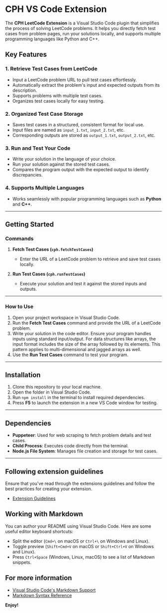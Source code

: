 # CPH VS Code Extension

The **CPH LeetCode Extension** is a Visual Studio Code plugin that simplifies the process of solving LeetCode problems. It helps you directly fetch test cases from problem pages, run your solutions locally, and supports multiple programming languages like Python and C++.  

## Key Features  

### 1. **Retrieve Test Cases from LeetCode**  
- Input a LeetCode problem URL to pull test cases effortlessly.  
- Automatically extract the problem's input and expected outputs from its description.  
- Supports problems with multiple test cases.  
- Organizes test cases locally for easy testing.  

### 2. **Organized Test Case Storage**  
- Saves test cases in a structured, consistent format for local use.  
- Input files are named as `input_1.txt`, `input_2.txt`, etc.  
- Corresponding outputs are stored as `output_1.txt`, `output_2.txt`, etc.  

### 3. **Run and Test Your Code**  
- Write your solution in the language of your choice.  
- Run your solution against the stored test cases.  
- Compares the program output with the expected output to identify discrepancies.  

### 4. **Supports Multiple Languages**  
- Works seamlessly with popular programming languages such as **Python** and **C++**.  

---

## Getting Started  

### Commands  

1. **Fetch Test Cases (`cph.fetchTestCases`)**  
   - Enter the URL of a LeetCode problem to retrieve and save test cases locally.  

2. **Run Test Cases (`cph.runTestCases`)**  
   - Execute your solution and test it against the stored inputs and outputs.  

---

### How to Use  

1. Open your project workspace in Visual Studio Code.  
2. Run the **Fetch Test Cases** command and provide the URL of a LeetCode problem.  
3. Write your solution in the code editor. Ensure your program handles inputs using standard input/output. For data structures like arrays, the input format includes the size of the array followed by its elements. This pattern applies to multi-dimensional and jagged arrays as well.  
4. Use the **Run Test Cases** command to test your program.  

---

## Installation  

1. Clone this repository to your local machine.  
2. Open the folder in Visual Studio Code.  
3. Run `npm install` in the terminal to install required dependencies.  
4. Press **F5** to launch the extension in a new VS Code window for testing.  

---

## Dependencies  

- **Puppeteer**: Used for web scraping to fetch problem details and test cases.  
- **Child Process**: Executes code directly from the terminal.  
- **Node.js File System**: Manages file creation and storage for test cases.  

---

## Following extension guidelines

Ensure that you've read through the extensions guidelines and follow the best practices for creating your extension.

* [Extension Guidelines](https://code.visualstudio.com/api/references/extension-guidelines)

## Working with Markdown

You can author your README using Visual Studio Code. Here are some useful editor keyboard shortcuts:

* Split the editor (`Cmd+\` on macOS or `Ctrl+\` on Windows and Linux).
* Toggle preview (`Shift+Cmd+V` on macOS or `Shift+Ctrl+V` on Windows and Linux).
* Press `Ctrl+Space` (Windows, Linux, macOS) to see a list of Markdown snippets.

## For more information

* [Visual Studio Code's Markdown Support](http://code.visualstudio.com/docs/languages/markdown)
* [Markdown Syntax Reference](https://help.github.com/articles/markdown-basics/)

**Enjoy!**
